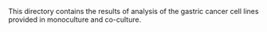 This directory contains the results of analysis of the gastric cancer cell lines provided in monoculture and co-culture.

